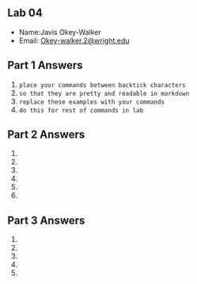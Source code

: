 ## Lab 04

- Name:Javis Okey-Walker
- Email: Okey-walker.2@wright.edu

## Part 1 Answers

1. `place your commands between backtick characters`
2. `so that they are pretty and readable in markdown`
3. `replace these examples with your commands`
4. `do this for rest of commands in lab`

## Part 2 Answers

1.
2.
3.
4.
5.
6.

## Part 3 Answers

1.
2.
3.
4.
5.

